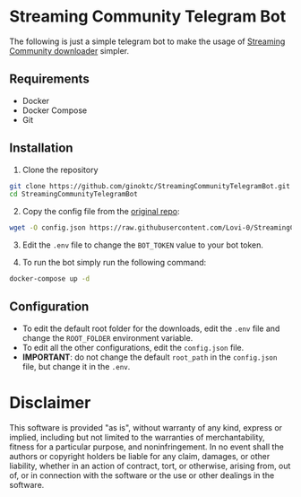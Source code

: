 # Streaming Community Telegram Bot

The following is just a simple telegram bot to make the usage of [Streaming Community downloader](https://github.com/Lovi-0/StreamingCommunity) simpler.

## Requirements

- Docker
- Docker Compose
- Git

## Installation

1. Clone the repository

```bash
git clone https://github.com/ginoktc/StreamingCommunityTelegramBot.git
cd StreamingCommunityTelegramBot
```

2. Copy the config file from the [original repo](https://github.com/Lovi-0/StreamingCommunity):

```bash
wget -O config.json https://raw.githubusercontent.com/Lovi-0/StreamingCommunity/main/config.json
```

3. Edit the `.env` file to change the `BOT_TOKEN` value to your bot token.

4. To run the bot simply run the following command:

```bash
docker-compose up -d
```

## Configuration

- To edit the default root folder for the downloads, edit the `.env` file and change the `ROOT_FOLDER` environment variable.
- To edit all the other configurations, edit the `config.json` file.
- **IMPORTANT**: do not change the default `root_path` in the `config.json` file, but change it in the `.env`.

# Disclaimer

This software is provided "as is", without warranty of any kind, express or implied, including but not limited to the warranties of merchantability, fitness for a particular purpose, and noninfringement. In no event shall the authors or copyright holders be liable for any claim, damages, or other liability, whether in an action of contract, tort, or otherwise, arising from, out of, or in connection with the software or the use or other dealings in the software.
